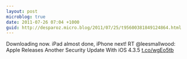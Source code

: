 ```yaml
---
layout: post
microblog: true
date: 2011-07-26 07:04 +1000
guid: http://desparoz.micro.blog/2011/07/25/t95600381849124864.html
---
```

Downloading now. iPad almost done, iPhone next! RT @leesmallwood: Apple Releases Another Security Update With iOS 4.3.5  [t.co/wgEo5tb](http://t.co/wgEo5tb)
